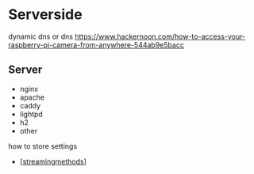 # Serverside

dynamic dns or dns
https://www.hackernoon.com/how-to-access-your-raspberry-pi-camera-from-anywhere-544ab9e5bacc

## Server
- nginx
- apache
- caddy
- lightpd
- h2
- other

how to store settings


- [[streamingmethods]]

[//begin]: # "Autogenerated link references for markdown compatibility"
[streamingmethods]: streamingmethods "Streaming Methods"
[//end]: # "Autogenerated link references"
